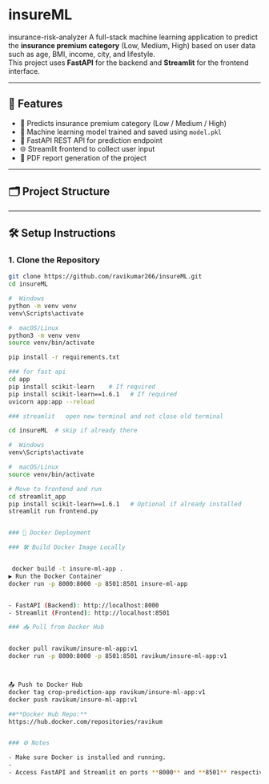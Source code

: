 # insureML
insurance-risk-analyzer
A full-stack machine learning application to predict the **insurance premium category** (Low, Medium, High) based on user data such as age, BMI, income, city, and lifestyle.  
This project uses **FastAPI** for the backend and **Streamlit** for the frontend interface.

---

## 🚀 Features

- 🚦 Predicts insurance premium category (Low / Medium / High)
- 🧠 Machine learning model trained and saved using `model.pkl`
- 🔌 FastAPI REST API for prediction endpoint
- 🌐 Streamlit frontend to collect user input
- 📄 PDF report generation of the project

---

## 🗂️ Project Structure


---

## 🛠️ Setup Instructions

### 1. Clone the Repository

```bash
git clone https://github.com/ravikumar266/insureML.git
cd insureML

#  Windows
python -m venv venv
venv\Scripts\activate

#  macOS/Linux
python3 -m venv venv
source venv/bin/activate

pip install -r requirements.txt

### for fast api
cd app
pip install scikit-learn    # If required
pip install scikit-learn==1.6.1   # If required
uvicorn app:app --reload

### streamlit   open new terminal and not close old terminal

cd insureML  # skip if already there

#  Windows
venv\Scripts\activate

#  macOS/Linux
source venv/bin/activate

# Move to frontend and run
cd streamlit_app
pip install scikit-learn==1.6.1   # Optional if already installed
streamlit run frontend.py


### 🐳 Docker Deployment 

### 🛠️ Build Docker Image Locally


 docker build -t insure-ml-app .
▶️ Run the Docker Container
docker run -p 8000:8000 -p 8501:8501 insure-ml-app


- FastAPI (Backend): http://localhost:8000  
- Streamlit (Frontend): http://localhost:8501

### 📥 Pull from Docker Hub


docker pull ravikum/insure-ml-app:v1
docker run -p 8000:8000 -p 8501:8501 ravikum/insure-ml-app:v1



📤 Push to Docker Hub
docker tag crop-prediction-app ravikum/insure-ml-app:v1
docker push ravikum/insure-ml-app:v1

##**Docker Hub Repo:** 
https://hub.docker.com/repositories/ravikum


### ⚙️ Notes

- Make sure Docker is installed and running.
-
- Access FastAPI and Streamlit on ports **8000** and **8501** respectively.
